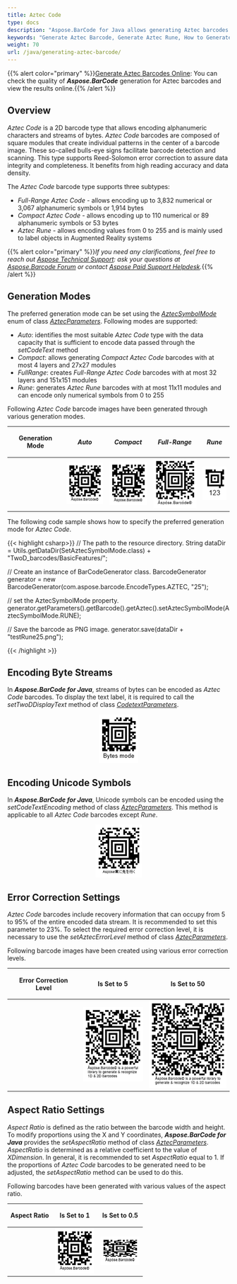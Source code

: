 ```yaml
---
title: Aztec Code
type: docs
description: "Aspose.BarCode for Java allows generating Aztec barcodes."
keywords: "Generate Aztec Barcode, Generate Aztec Rune, How to Generate Aztec Barcodes, Aspose.BarCode for Java"
weight: 70
url: /java/generating-aztec-barcode/
---
```

{{% alert color="primary" %}}[Generate Aztec Barcodes Online](https://products.aspose.app/barcode/generate/aztec): You can check the quality of ***Aspose.BarCode*** generation for Aztec barcodes and view the results online.{{% /alert %}}

## **Overview**
*Aztec Code* is a 2D barcode type that allows encoding alphanumeric characters and streams of bytes. *Aztec Code* barcodes are composed of square modules that create individual patterns in the center of a barcode image. These so-called bulls-eye signs facilitate barcode detection and scanning. This type supports Reed-Solomon error correction to assure data integrity and completeness. It benefits from high reading accuracy and data density.  
  
The *Aztec Code* barcode type supports three subtypes:
-	*Full-Range Aztec Code* - allows encoding up to 3,832 numerical or 3,067 alphanumeric symbols or 1,914 bytes
-	*Compact Aztec Code* - allows encoding up to 110 numerical or 89 alphanumeric symbols or 53 bytes
-	*Aztec Rune* - allows encoding values from 0 to 255 and is mainly used to label objects in Augmented Reality systems
  
{{% alert color="primary" %}}*If you need any clarifications, feel free to reach out [Aspose Technical Support](/barcode/java/technical-support/): ask your questions at [Aspose.Barcode Forum](https://forum.aspose.com/c/barcode/13) or contact [Aspose Paid Support Helpdesk](https://helpdesk.aspose.com/).*{{% /alert %}}
  
## **Generation Modes**
The preferred generation mode can be set using the [*AztecSymbolMode*](https://apireference.aspose.com/barcode/java/com.aspose.barcode.generation/AztecSymbolMode) enum of class [*AztecParameters*](https://apireference.aspose.com/barcode/java/com.aspose.barcode.generation/AztecParameters). Following modes are supported:
- *Auto*: identifies the most suitable *Aztec Code* type with the data capacity that is sufficient to encode data passed through the *setCodeText* method
- *Compact*: allows generating *Compact Aztec Code* barcodes with at most 4 layers and 27x27 modules
- *FullRange*: creates *Full-Range Aztec Code* barcodes with at most 32 layers and 151x151 modules
- *Rune*: generates *Aztec Rune* barcodes with at most 11x11 modules and can encode only numerical symbols from 0 to 255
  
Following *Aztec Code* barcode images have been generated through various generation modes.
  
|<p align="center">**Generation Mode**</p>|<p align="center">***Auto***</p>|<p align="center">***Compact***</p>|<p align="center">***Full-Range***</p>|<p align="center">***Rune***</p>|
| :-: | :-: | :-: | :-: | :-: |
| |<img src="aztecsymbolmodeauto.png">|<img src="aztecsymbolmodecompact.png">|<img src="aztecsymbolmodefullrange.png">|<img src="aztecsymbolmoderune.png">|
  
The following code sample shows how to specify the preferred generation mode for *Aztec Code*.

{{< highlight csharp>}}
// The path to the resource directory.
String dataDir = Utils.getDataDir(SetAztecSymbolMode.class) + "TwoD_barcodes/BasicFeatures/";

// Create an instance of BarCodeGenerator class.
BarcodeGenerator generator = new BarcodeGenerator(com.aspose.barcode.EncodeTypes.AZTEC, "25");

// set the AztecSymbolMode property.
generator.getParameters().getBarcode().getAztec().setAztecSymbolMode(AztecSymbolMode.RUNE);

// Save the barcode as PNG image.
generator.save(dataDir + "testRune25.png");

{{< /highlight >}}

<!--{{< highlight csharp>}}
BarcodeGenerator gen = new BarcodeGenerator(EncodeTypes.Aztec, "Åspóse.Barcóde©");
gen.Parameters.Barcode.XDimension.Pixels = 4;
//set symbol mode Auto
gen.CodeText = "Åspóse.Barcóde©";
gen.Parameters.Barcode.Aztec.AztecSymbolMode = AztecSymbolMode.Auto;
gen.Save($"{path}AztecSymbolModeAuto.png", BarCodeImageFormat.Png);
//set symbol mode FullRange
gen.CodeText = "Åspóse.Barcóde©";
gen.Parameters.Barcode.Aztec.AztecSymbolMode = AztecSymbolMode.FullRange;
gen.Save($"{path}AztecSymbolModeFullRange.png", BarCodeImageFormat.Png);
//set symbol mode Compact
gen.CodeText = "Åspóse.Barcóde©";
gen.Parameters.Barcode.Aztec.AztecSymbolMode = AztecSymbolMode.Compact;
gen.Save($"{path}AztecSymbolModeCompact.png", BarCodeImageFormat.Png);
//set symbol mode Auto
gen.CodeText = "123";
gen.Parameters.Barcode.Aztec.AztecSymbolMode = AztecSymbolMode.Rune;
gen.Save($"{path}AztecSymbolModeRune.png", BarCodeImageFormat.Png);
{{< /highlight >}}-->
 
## **Encoding Byte Streams**
In ***Aspose.BarCode for Java***, streams of bytes can be encoded as *Aztec Code* barcodes. To display the text label, it is required to call the *setTwoDDisplayText* method of class [*CodetextParameters*](https://apireference.aspose.com/barcode/java/com.aspose.barcode.generation/CodetextParameters). 
<!--The following code snippet explains how to encode a byte stream into an *Aztec* barcode.

{{< highlight csharp>}}
byte[] encodedArr = { 0xFF, 0xFE, 0xFD, 0xFC, 0xFB, 0xFA, 0xF9 };

//encode array to string
StringBuilder strBld = new StringBuilder();
foreach (byte bval in encodedArr)
    strBld.Append((char)bval);

//encode in Aztec barcode
BarcodeGenerator gen = new BarcodeGenerator(EncodeTypes.Aztec, strBld.ToString());
gen.Parameters.Barcode.XDimension.Pixels = 4;
//set symbol mode Auto
gen.Parameters.Barcode.Aztec.AztecSymbolMode = AztecSymbolMode.Auto;
gen.Parameters.Barcode.CodeTextParameters.TwoDDisplayText = "Bytes mode";
gen.Save($"{path}AztecBytesEncoding.png", BarCodeImageFormat.Png);

//attempt to recognize
BarCodeReader read = new BarCodeReader(gen.GenerateBarCodeImage(), DecodeType.Aztec);
foreach (BarCodeResult result in read.ReadBarCodes())
    Console.WriteLine("AztecBytesEncoding:" + BitConverter.ToString(result.CodeBytes));
{{< /highlight >}}-->
  
<p align="center"><img src="aztecbytesencoding.png"></p>
  
## **Encoding Unicode Symbols**
In ***Aspose.BarCode for Java***, Unicode symbols can be encoded using the *setCodeTextEncoding* method of class [*AztecParameters*](https://apireference.aspose.com/barcode/java/com.aspose.barcode.generation/AztecParameters). This method is applicable to all *Aztec Code* barcodes except *Rune*.
<!--The following code sample demonstrates how to specify different Unicode encodings.  

{{< highlight csharp>}}
Console.OutputEncoding = Encoding.Unicode;
BarcodeGenerator gen = new BarcodeGenerator(EncodeTypes.Aztec, "Aspose常に先を行く");
gen.Parameters.Barcode.XDimension.Pixels = 4;
//set UTF8 encoding
gen.Parameters.Barcode.Aztec.CodeTextEncoding = Encoding.UTF8;
gen.Save($"{path}AztecCodeTextEncoding.png", BarCodeImageFormat.Png);
//try to recognize it
BarCodeReader read = new BarCodeReader(gen.GenerateBarCodeImage(), DecodeType.Aztec);
foreach (BarCodeResult result in read.ReadBarCodes())
    Console.WriteLine("AztecCodeTextEncoding:" + result.GetCodeText(Encoding.UTF8));
{{< /highlight >}}-->
  
<p align="center"><img src="azteccodetextencoding.png"></p>
  
## **Error Correction Settings**
*Aztec Code* barcodes include recovery information that can occupy from 5 to 95% of the entire encoded data stream. It is recommended to set this parameter to 23%. To select the required error correction level, it is necessary to use the *setAztecErrorLevel* method of class [*AztecParameters*](https://apireference.aspose.com/barcode/java/com.aspose.barcode.generation/AztecParameters).  
  
Following barcode images have been created using various error correction levels.
  
|<p align="center">**Error Correction Level**</p>|<p align="center">**Is Set to 5**</p>|<p align="center">**Is Set to 50**</p>|
| :-: | :-: | :-: |
| |<img src="aztecerrorlevel5.png">|<img src="aztecerrorlevel50.png">|
  
<!--The following code snippet shows how to specify the preferred error correction level for *Aztec* barcodes.

{{< highlight csharp>}}
BarcodeGenerator gen = new BarcodeGenerator(EncodeTypes.Aztec, "Åspóse.Barcóde© is a powerful library to generate & recognize 1D & 2D barcodes");
gen.Parameters.Barcode.XDimension.Pixels = 4;
gen.Parameters.Barcode.Aztec.AztecSymbolMode = AztecSymbolMode.FullRange;
//set error correction capacity to 5%
gen.Parameters.Barcode.Aztec.AztecErrorLevel = 5;
gen.Save($"{path}AztecErrorLevel5.png", BarCodeImageFormat.Png);
//set error correction capacity to 50%
gen.Parameters.Barcode.Aztec.AztecErrorLevel = 50;
gen.Save($"{path}AztecErrorLevel50.png", BarCodeImageFormat.Png);
{{< /highlight >}}-->

## **Aspect Ratio Settings**
*Aspect Ratio* is defined as the ratio between the barcode width and height. To modify proportions using the X and Y coordinates, ***Aspose.BarCode for Java*** provides the *setAspectRatio* method of class [*AztecParameters*](https://apireference.aspose.com/barcode/java/com.aspose.barcode.generation/AztecParameters). *AspectRatio* is determined as a relative coefficient to the value of *XDimension*. In general, it is recommended to set *AspectRatio* equal to 1. If the proportions of *Aztec Code* barcodes to be generated need to be adjusted, the *setAspectRatio* method can be used to do this.  
  
Following barcodes have been generated with various values of the aspect ratio.
  
|<p align="center">**Aspect Ratio**</p>|<p align="center">**Is Set to 1**</p>|<p align="center">**Is Set to 0.5**</p>|
| :-: | :-: | :-: |
| |<img src="aztecaspectratio1.png">|<img src="aztecaspectratio0.5.png">|
  
<!--The following code sample demonstrates how to customize the aspect ratio for *Aztec* barcodes.

{{< highlight csharp>}}
BarcodeGenerator gen = new BarcodeGenerator(EncodeTypes.Aztec, "Åspóse.Barcóde©");
gen.Parameters.Barcode.XDimension.Pixels = 4;
//set aspect ratio to 1
gen.Parameters.Barcode.Aztec.AspectRatio = 1;
gen.Save($"{path}AztecAspectRatio1.png", BarCodeImageFormat.Png);
//set aspect ratio to 0.5
gen.Parameters.Barcode.Aztec.AspectRatio = 0.5f;
gen.Save($"{path}AztecAspectRatio0.5.png", BarCodeImageFormat.Png);
{{< /highlight >}}-->